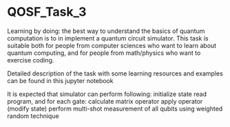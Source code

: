# QOSF_Task_3

Learning by doing: the best way to understand the basics of quantum computation is to in implement a quantum circuit simulator. This task is suitable both for people from computer sciences who want to learn about quantum computing, and for people from math/physics who want to exercise coding.

Detailed description of the task with some learning resources and examples can be found in this jupyter notebook

It is expected that simulator can perform following:
initialize state
read program, and for each gate:
calculate matrix operator
apply operator (modify state)
perform multi-shot measurement of all qubits using weighted random technique
